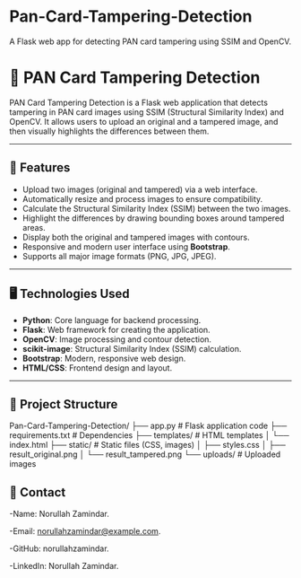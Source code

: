 # Pan-Card-Tampering-Detection
A Flask web app for detecting PAN card tampering using SSIM and OpenCV.

# 📝 PAN Card Tampering Detection

PAN Card Tampering Detection is a Flask web application that detects tampering in PAN card images using SSIM (Structural Similarity Index) and OpenCV. It allows users to upload an original and a tampered image, and then visually highlights the differences between them.

---

## 🚀 Features
- Upload two images (original and tampered) via a web interface.
- Automatically resize and process images to ensure compatibility.
- Calculate the Structural Similarity Index (SSIM) between the two images.
- Highlight the differences by drawing bounding boxes around tampered areas.
- Display both the original and tampered images with contours.
- Responsive and modern user interface using **Bootstrap**.
- Supports all major image formats (PNG, JPG, JPEG).

---

## 🖥️ Technologies Used
- **Python**: Core language for backend processing.
- **Flask**: Web framework for creating the application.
- **OpenCV**: Image processing and contour detection.
- **scikit-image**: Structural Similarity Index (SSIM) calculation.
- **Bootstrap**: Modern, responsive web design.
- **HTML/CSS**: Frontend design and layout.

---

## 📂 Project Structure
Pan-Card-Tampering-Detection/ 
├── app.py # Flask application code 
├── requirements.txt # Dependencies 
├── templates/ # HTML templates 
│ └── index.html 
├── static/ # Static files (CSS, images) 
│ ├── styles.css 
│ ├── result_original.png 
│ └── result_tampered.png 
└── uploads/ # Uploaded images

## 📧 Contact
-Name: Norullah Zamindar.

-Email: norullahzamindar@example.com.

-GitHub: norullahzamindar.

-LinkedIn: Norullah Zamindar.

